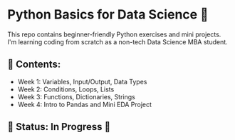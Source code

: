 # Python Basics for Data Science 🚀

This repo contains beginner-friendly Python exercises and mini projects.  
I'm learning coding from scratch as a non-tech Data Science MBA student.

## 📘 Contents:
- Week 1: Variables, Input/Output, Data Types
- Week 2: Conditions, Loops, Lists
- Week 3: Functions, Dictionaries, Strings
- Week 4: Intro to Pandas and Mini EDA Project

## 📍 Status: In Progress 🔧


